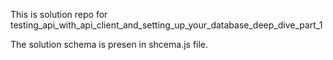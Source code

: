 This is solution repo for testing_api_with_api_client_and_setting_up_your_database_deep_dive_part_1

The solution schema is presen in shcema.js file.